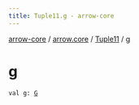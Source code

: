 ```yaml
---
title: Tuple11.g - arrow-core
---
```


[arrow-core](../../index.html) / [arrow.core](../index.html) / [Tuple11](index.html) / [g](./g.html)

# g

`val g: `[`G`](index.html#G)